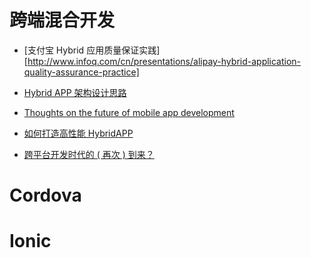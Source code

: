 # 跨端混合开发

- [支付宝 Hybrid 应用质量保证实践][http://www.infoq.com/cn/presentations/alipay-hybrid-application-quality-assurance-practice]

- [Hybrid APP 架构设计思路](https://github.com/chemdemo/chemdemo.github.io/issues/12)

- [Thoughts on the future of mobile app development](https://getsiphon.com/blog/2016/01/20/future-of-app-development/)

- [如何打造高性能 HybridAPP](https://segmentfault.com/a/1190000005732602)

- [跨平台开发时代的 ( 再次 ) 到来？](https://onevcat.com/2015/03/cross-platform/)

# Cordova

# Ionic
